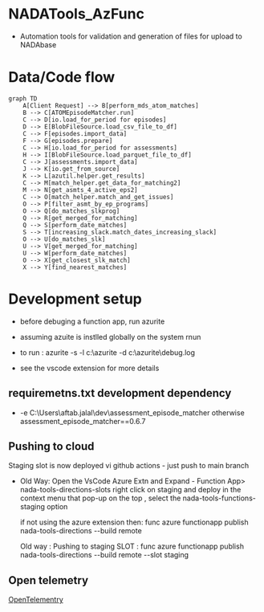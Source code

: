 
# NADATools_AzFunc

- Automation tools for validation and generation of files for upload to NADAbase

# Data/Code flow

```mermaid
graph TD
    A[Client Request] --> B[perform_mds_atom_matches]
    B --> C[ATOMEpisodeMatcher.run]
    C --> D[io.load_for_period for episodes]
    D --> E[BlobFileSource.load_csv_file_to_df]
    C --> F[episodes.import_data]
    F --> G[episodes.prepare]
    C --> H[io.load_for_period for assessments]
    H --> I[BlobFileSource.load_parquet_file_to_df]
    C --> J[assessments.import_data]
    J --> K[io.get_from_source]
    K --> L[azutil.helper.get_results]
    C --> M[match_helper.get_data_for_matching2]
    M --> N[get_asmts_4_active_eps2]
    C --> O[match_helper.match_and_get_issues]
    O --> P[filter_asmt_by_ep_programs]
    O --> Q[do_matches_slkprog]
    Q --> R[get_merged_for_matching]
    Q --> S[perform_date_matches]
    S --> T[increasing_slack.match_dates_increasing_slack]
    O --> U[do_matches_slk]
    U --> V[get_merged_for_matching]
    U --> W[perform_date_matches]
    O --> X[get_closest_slk_match]
    X --> Y[find_nearest_matches]
```

# Development setup

- before debuging a function app, run azurite
- assuming azuite is instlled globally on the system rnun

- to run : azurite -s -l c:\azurite -d c:\azurite\debug.log
- see the vscode extension for more details

## requiremetns.txt development dependency

- -e C:\\Users\\aftab.jalal\\dev\\assessment_episode_matcher
otherwise 
assessment_episode_matcher==0.6.7

## Pushing to cloud

Staging slot is now deployed vi github actions - just push to main branch

- Old Way: Open the VsCode Azure Extn and Expand - Function App> nada-tools-directions-slots
  right click on staging and deploy
  in the context menu that pop-up on the top , select the nada-tools-functions-staging option

  if not using the azure extension then:
  func azure functionapp publish nada-tools-directions --build remote

  Old way : Pushing to staging SLOT :
  func azure functionapp publish nada-tools-directions --build remote --slot staging

## Open telemetry

[OpenTelementry](https://github.com/Azure/azure-sdk-for-python/tree/main/sdk/monitor/azure-monitor-opentelemetry/samples/loggig)
